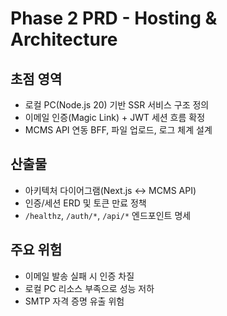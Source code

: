 # Phase 2 PRD - Hosting & Architecture

## 초점 영역
- 로컬 PC(Node.js 20) 기반 SSR 서비스 구조 정의
- 이메일 인증(Magic Link) + JWT 세션 흐름 확정
- MCMS API 연동 BFF, 파일 업로드, 로그 체계 설계

## 산출물
- 아키텍처 다이어그램(Next.js ↔ MCMS API)
- 인증/세션 ERD 및 토큰 만료 정책
- `/healthz`, `/auth/*`, `/api/*` 엔드포인트 명세

## 주요 위험
- 이메일 발송 실패 시 인증 차질
- 로컬 PC 리소스 부족으로 성능 저하
- SMTP 자격 증명 유출 위험
